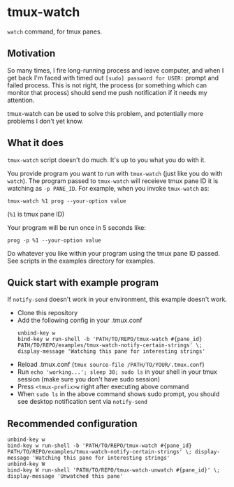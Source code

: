 # tmux-watch

`watch` command, for tmux panes.

## Motivation

So many times, I fire long-running process and leave computer, and when I get
back I'm faced with timed out `[sudo] password for USER:` prompt and failed
process. This is not right, the process (or something which can monitor that
process) should send me push notification if it needs my attention.

tmux-watch can be used to solve this problem, and potentially more problems I don't yet know.

## What it does

`tmux-watch` script doesn't do much. It's up to you what you do with it.

You provide program you want to run with `tmux-watch` (just like you do with
`watch`). The program passed to `tmux-watch` will receieve tmux pane ID it is
watching as `-p PANE_ID`. For example, when you invoke `tmux-watch` as:

```
tmux-watch %1 prog --your-option value
```
(`%1` is tmux pane ID)

Your program will be run once in 5 seconds like:
```
prog -p %1 --your-option value
```

Do whatever you like within your program using the tmux pane ID passed. See scripts in the examples directory for examples.

## Quick start with example program

If `notify-send` doesn't work in your environment, this example doesn't work.

- Clone this repository
- Add the following config in your .tmux.conf
  ```
  unbind-key w
  bind-key w run-shell -b 'PATH/TO/REPO/tmux-watch #{pane_id} PATH/TO/REPO/examples/tmux-watch-notify-certain-strings' \; display-message 'Watching this pane for interesting strings'
  ```
- Reload .tmux.conf (`tmux source-file /PATH/TO/YOUR/.tmux.conf`)
- Run `echo 'working...'; sleep 30; sudo ls` in your shell in your tmux session (make sure you don't have sudo session)
- Press `<tmux-prefix>w` right after executing above command
- When `sudo ls` in the above command shows sudo prompt, you should see desktop notification sent via `notify-send`


## Recommended configuration

```
unbind-key w
bind-key w run-shell -b 'PATH/TO/REPO/tmux-watch #{pane_id} PATH/TO/REPO/examples/tmux-watch-notify-certain-strings' \; display-message 'Watching this pane for interesting strings'
unbind-key W
bind-key W run-shell 'PATH/TO/REPO/tmux-watch-unwatch #{pane_id}' \; display-message 'Unwatched this pane'
```
